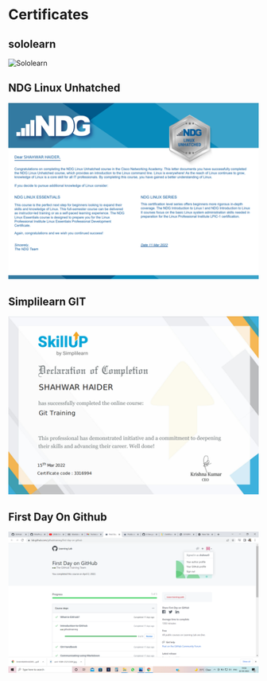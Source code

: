 # Certificates
  ## sololearn
  ![Sololearn](https://www.sololearn.com/Certificate/1089-25212309/jpg/)
  ## NDG Linux Unhatched
  ![NDG Linux Unhached](https://github.com/shahwar92/M1_Medicine_Record_System/blob/main/0_Certificates/Screenshot%20(51).png)
  ## Simplilearn GIT
  ![Simplilearn](https://github.com/shahwar92/M1_Medicine_Record_System/blob/main/0_Certificates/Screenshot%20(50).png)
  ## First Day On Github
  ![Github](https://github.com/shahwar92/M1_Medicine_Record_System/blob/main/0_Certificates/Screenshot%20(52).png)
